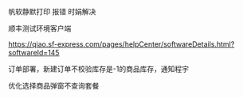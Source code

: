 帆软静默打印 报错 时娟解决

顺丰测试环境客户端

https://qiao.sf-express.com/pages/helpCenter/softwareDetails.html?softwareId=145



订单部署，新建订单不校验库存是-1的商品库存，通知程宇

优化选择商品弹窗不查询套餐

